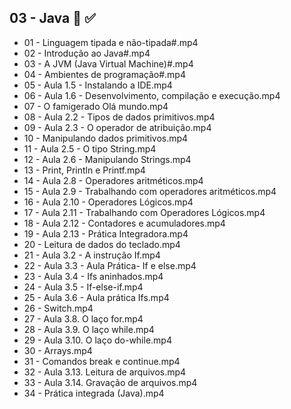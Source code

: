## 03 - Java :blue_book: :white_check_mark:

- 01 - Linguagem tipada e não-tipada#.mp4
- 02 - Introdução ao Java#.mp4
- 03 - A JVM (Java Virtual Machine)#.mp4
- 04 - Ambientes de programação#.mp4
- 05 - Aula 1.5 - Instalando a IDE.mp4
- 06 - Aula 1.6 - Desenvolvimento, compilação e execução.mp4
- 07 - O famigerado Olá mundo.mp4
- 08 - Aula 2.2 - Tipos de dados primitivos.mp4
- 09 - Aula 2.3 - O operador de atribuição.mp4
- 10 - Manipulando dados primitivos.mp4
- 11 - Aula 2.5 - O tipo String.mp4
- 12 - Aula 2.6 - Manipulando Strings.mp4
- 13 - Print, Println e Printf.mp4
- 14 - Aula 2.8 - Operadores aritméticos.mp4
- 15 - Aula 2.9 - Trabalhando com operadores aritméticos.mp4
- 16 - Aula 2.10 - Operadores Lógicos.mp4
- 17 - Aula 2.11 - Trabalhando com Operadores Lógicos.mp4
- 18 - Aula 2.12 - Contadores e acumuladores.mp4
- 19 - Aula 2.13 - Prática Integradora.mp4
- 20 - Leitura de dados do teclado.mp4
- 21 - Aula 3.2 - A instrução If.mp4
- 22 - Aula 3.3 - Aula Prática- If e else.mp4
- 23 - Aula 3.4 - Ifs aninhados.mp4
- 24 - Aula 3.5 - If-else-if.mp4
- 25 - Aula 3.6 - Aula prática Ifs.mp4
- 26 - Switch.mp4
- 27 - Aula 3.8. O laço for.mp4
- 28 - Aula 3.9. O laço while.mp4
- 29 - Aula 3.10. O laço do-while.mp4
- 30 - Arrays.mp4
- 31 - Comandos break e continue.mp4
- 32 - Aula 3.13. Leitura de arquivos.mp4
- 33 - Aula 3.14. Gravação de arquivos.mp4
- 34 - Prática integrada (Java).mp4
